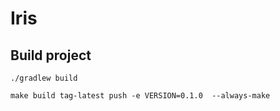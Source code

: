 # Iris

## Build project

```
./gradlew build
```

```
make build tag-latest push -e VERSION=0.1.0  --always-make
```